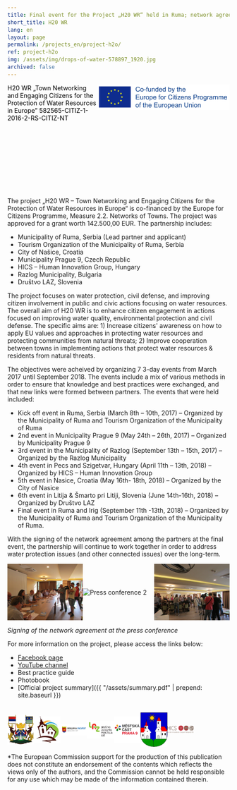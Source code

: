 ```yaml
---
title: Final event for the Project „H20 WR“ held in Ruma; network agreement signed between the partnership
short_title: H20 WR
lang: en
layout: page
permalink: /projects_en/project-h2o/
ref: project-h2o
img: /assets/img/drops-of-water-578897_1920.jpg
archived: false
---
```

<header style="background-image: none; height: 200px; color: black; text-shadow: none; text-align: left; min-height: 200px;">
<img src="/assets/img/EU-Co-Funded.jpg" alt="Eu Co funded" style="width: 300px; float: right;">
H20 WR „Town Networking and Engaging Citizens
for the Protection of Water Resources in Europe”
582565-CITIZ-1-2016-2-RS-CITIZ-NT
</header>

The project „H20 WR – Town Networking and Engaging Citizens for the Protection of Water Resources in Europe“ is co-financed by the Europe for Citizens Programme, Measure 2.2\. Networks of Towns. The project was approved for a grant worth 142.500,00 EUR. The partnership includes:

*   Municipality of Ruma, Serbia (Lead partner and applicant)
*   Tourism Organization of the Municipality of Ruma, Serbia
*   City of Našice, Croatia
*   Municipality Prague 9, Czech Republic
*   HICS – Human Innovation Group, Hungary
*   Razlog Municipality, Bulgaria
*   Društvo LAZ, Slovenia

The project focuses on water protection, civil defense, and improving citizen involvement in public and civic actions focusing on water resources. The overall aim of H20 WR is to enhance citizen engagement in actions focused on improving water quality, environmental protection and civil defense. The specific aims are: 1) Increase citizens' awareness on how to apply EU values and approaches in protecting water resources and protecting communities from natural threats; 2) Improve cooperation between towns in implementing actions that protect water resources & residents from natural threats.

The objectives were acheived by organizing 7 3-day events from March 2017 until September 2018\. The events include a mix of various methods in order to ensure that knowledge and best practices were exchanged, and that new links were formed between partners. The events that were held included:

*   Kick off event in Ruma, Serbia (March 8th – 10th, 2017) – Organized by the Municipality of Ruma and Tourism Organization of the Municipality of Ruma
*   2nd event in Municipality Prague 9 (May 24th – 26th, 2017) – Organized by Municipality Prague 9
*   3rd event in the Municipality of Razlog (September 13th – 15th, 2017) – Organized by the Razlog Municipality
*   4th event in Pecs and Szigetvar, Hungary (April 11th – 13th, 2018) – Organized by HICS – Human Innovation Group
*   5th event in Nasice, Croatia (May 16th- 18th, 2018) – Organized by the City of Nasice
*   6th event in Litija & Šmarto pri Litiji, Slovenia (June 14th-16th, 2018) – Organized by Društvo LAZ
*   Final event in Ruma and Irig (September 11th -13th, 2018) – Organized by the Municipality of Ruma and Tourism Organization of the Municipality of Ruma.

With the signing of the network agreement among the partners at the final event, the partnership will continue to work together in order to address water protection issues (and other connected issues) over the long-term.

<div style="display: flex;display: -webkit-flex; align-items: center;">
<img src="/assets/img/prj_11_1.jpg" alt="Press conference 1" style="width: 34%; height: 34%;">
<img src="/assets/img/prj_11_2.jpg" alt="Press conference 2" style="width: 34%; height: 34%;">
<img src="/assets/img/prj_11_3.jpg" alt="Press conference 3" style="width: 34%; height: 34%;">
</div>

_Signing of the network agreement at the press conference_

For more information on the project, please access the links below:

*   [Facebook page](https://www.facebook.com/H20-WR-Engaging-Citizens-for-the-Protection-of-Water-Resources-in-Europe-2060847467481388/?ref=bookmarks)
*   [YouTube channel](https://www.youtube.com/channel/UCR6iChWu2BVJ8pNjCCffktw)
*   Best practice guide
*   Photobook
*   [Official project summary]({{ "/assets/summary.pdf" | prepend: site.baseurl }})

<br/>
<div style="display: flex;display: -webkit-flex; align-items: center;">
<img src="/assets/img/footer_logo_1.jpg" alt="footer logo 1" style="width: 12%; height: 12%;">
<img src="/assets/img/footer_logo_2.jpg" alt="footer logo 2" style="width: 12%; height: 12%;">
<img src="/assets/img/footer_logo_3.jpg" alt="footer logo 3" style="width: 12%; height: 12%;">
<img src="/assets/img/footer_logo_4.jpg" alt="footer logo 4" style="width: 12%; height: 12%;">
<img src="/assets/img/footer_logo_5.jpg" alt="footer logo 5" style="width: 12%; height: 12%;">
<img src="/assets/img/footer_logo_6.jpg" alt="footer logo 6" style="width: 12%; height: 12%;">
<img src="/assets/img/hics-logo.png" alt="footer logo 7" style="width: 12%; height: 12%; vertical-align: middle;">
</div>

*The European Commission support for the production of this publication does not constitute an endorsement of
the contents which reflects the views only of the authors, and the Commission cannot be held responsible for any
use which may be made of the information contained therein.
